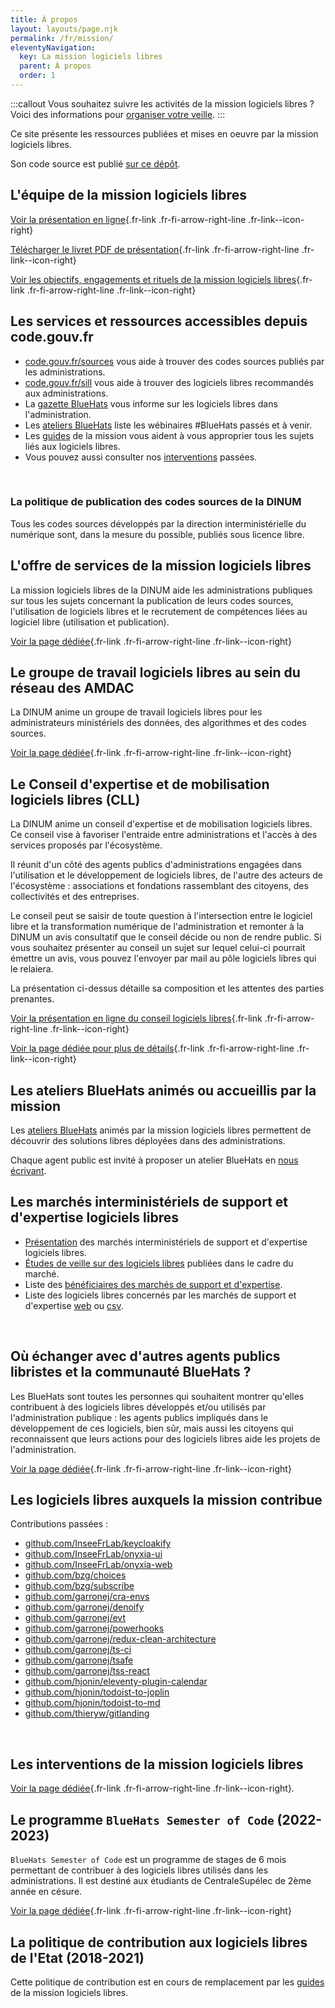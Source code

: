 ```yaml
---
title: À propos
layout: layouts/page.njk
permalink: /fr/mission/
eleventyNavigation:
  key: La mission logiciels libres
  parent: À propos
  order: 1
---
```


:::callout
Vous souhaitez suivre les activités de la mission logiciels libres ?
Voici des informations pour [organiser votre veille](/fr/contact/veille/).
:::

Ce site présente les ressources publiées et mises en oeuvre par la mission logiciels libres.

Son code source est publié [sur ce dépôt](https://github.com/codegouvfr/codegouvfr-website).

## L'équipe de la mission logiciels libres

[Voir la présentation en ligne](https://speakerdeck.com/bluehats/dinum){.fr-link .fr-fi-arrow-right-line .fr-link--icon-right}

[Télécharger le livret PDF de présentation](/docs/pole-logiciels-libres-produits-bluehats.pdf){.fr-link .fr-fi-arrow-right-line .fr-link--icon-right}

[Voir les objectifs, engagements et rituels de la mission logiciels libres](/fr/mission/mission-logiciels-libres-engagements-et-rituels/){.fr-link .fr-fi-arrow-right-line .fr-link--icon-right}

## Les services et ressources accessibles depuis code.gouv.fr

- [code.gouv.fr/sources](https://code.gouv.fr/sources) vous aide à trouver des codes sources publiés par les administrations.
- [code.gouv.fr/sill](https://code.gouv.fr/sill) vous aide à trouver des logiciels libres recommandés aux administrations.
- La [gazette BlueHats](/fr/bluehats/tags/gazette/) vous informe sur les logiciels libres dans l'administration.
- Les [ateliers BlueHats](/fr/bluehats/tags/atelier/) liste les wébinaires #BlueHats passés et à venir.
- Les [guides](/fr/doc/) de la mission vous aident à vous approprier tous les sujets liés aux logiciels libres.
- Vous pouvez aussi consulter nos [interventions](/fr/doc/ressources/#interventions-de-la-mission-logiciels-libres-en-francais) passées.

<br/>

### La politique de publication des codes sources de la DINUM

Tous les codes sources développés par la direction interministérielle du numérique sont, dans la mesure du possible, publiés sous licence libre.

## L'offre de services de la mission logiciels libres

La mission logiciels libres de la DINUM aide les administrations publiques sur tous les sujets concernant la publication de leurs codes sources, l'utilisation de logiciels libres et le recrutement de compétences liées au logiciel libre (utilisation et publication).

[Voir la page dédiée](/fr/mission/offre-de-services/){.fr-link .fr-fi-arrow-right-line .fr-link--icon-right}

## Le groupe de travail logiciels libres au sein du réseau des AMDAC

La DINUM anime un groupe de travail logiciels libres pour les administrateurs ministériels des données, des algorithmes et des codes sources.

[Voir la page dédiée](/fr/mission/gtt-ll-amdac/){.fr-link .fr-fi-arrow-right-line .fr-link--icon-right}

## Le Conseil d'expertise et de mobilisation logiciels libres (CLL)

La DINUM anime un conseil d'expertise et de mobilisation logiciels libres. Ce conseil vise à favoriser l'entraide entre administrations et l'accès à des services proposés par l'écosystème.

Il réunit d'un côté des agents publics d'administrations engagées dans l'utilisation et le développement de logiciels libres, de l'autre des acteurs de l'écosystème : associations et fondations rassemblant des citoyens, des collectivités et des entreprises.

Le conseil peut se saisir de toute question à l'intersection entre le logiciel libre et la transformation numérique de l'administration et remonter à la DINUM un avis consultatif que le conseil décide ou non de rendre public.  Si vous souhaitez présenter au conseil un sujet sur lequel celui-ci pourrait émettre un avis, vous pouvez l'envoyer par mail au pôle logiciels libres qui le relaiera.

La présentation ci-dessus détaille sa composition et les attentes des parties prenantes.

[Voir la présentation en ligne du conseil logiciels libres](https://speakerdeck.com/bluehats/presentation-du-conseil-logiciels-libres-anime-par-la-dinum){.fr-link .fr-fi-arrow-right-line .fr-link--icon-right}

[Voir la page dédiée pour plus de détails](/fr/mission/conseil-logiciels-libres/){.fr-link .fr-fi-arrow-right-line .fr-link--icon-right}

## Les ateliers BlueHats animés ou accueillis par la mission

Les [ateliers BlueHats](/fr/bluehats/tags/atelier/) animés par la mission logiciels libres permettent de découvrir des solutions libres déployées dans des administrations.

Chaque agent public est invité à proposer un atelier BlueHats en [nous écrivant](mailto:contact@code.gouv.fr).

## Les marchés interministériels de support et d'expertise logiciels libres

- [Présentation](/fr/utiliser/marches-interministeriels-support-expertise-logiciels-libres/) des marchés interministériels de support et d'expertise logiciels libres.
- [Études de veille sur des logiciels libres](https://gitlab.adullact.net/marche-sll/etudes-de-veille/) publiées dans le cadre du marché.
- Liste des [bénéficiaires des marchés de support et d'expertise](/fr/utiliser/marches-logiciels-libres/).
- Liste des logiciels libres concernés par les marchés de support et d'expertise [web](/fr/utiliser/marches-logiciels-libres-liste-logiciels/) ou [csv](/docs/marches-logiciels-libres-liste-logiciels.csv).

<br/>

## Où échanger avec d'autres agents publics libristes et la communauté BlueHats ?

Les BlueHats sont toutes les personnes qui souhaitent montrer qu'elles contribuent à des logiciels libres développés et/ou utilisés par l'administration publique : les agents publics impliqués dans le développement de ces logiciels, bien sûr, mais aussi les citoyens qui reconnaissent que leurs actions pour des logiciels libres aide les projets de l'administration.

[Voir la page dédiée](/fr/contact/espaces-communication-bluehats/){.fr-link .fr-fi-arrow-right-line .fr-link--icon-right}

## Les logiciels libres auxquels la mission contribue

Contributions passées :

- [github.com/InseeFrLab/keycloakify](https://github.com/InseeFrLab/keycloakify)
- [github.com/InseeFrLab/onyxia-ui](https://github.com/InseeFrLab/onyxia-ui)
- [github.com/InseeFrLab/onyxia-web](https://github.com/InseeFrLab/onyxia-web)
- [github.com/bzg/choices](https://github.com/bzg/choices)
- [github.com/bzg/subscribe](https://github.com/bzg/subscribe/)
- [github.com/garronej/cra-envs](https://github.com/garronej/cra-envs)
- [github.com/garronej/denoify](https://github.com/garronej/denoify)
- [github.com/garronej/evt](https://github.com/garronej/evt)
- [github.com/garronej/powerhooks](https://github.com/garronej/powerhooks)
- [github.com/garronej/redux-clean-architecture](https://github.com/garronej/redux-clean-architecture)
- [github.com/garronej/ts-ci](https://github.com/garronej/ts-ci)
- [github.com/garronej/tsafe](https://github.com/garronej/tsafe)
- [github.com/garronej/tss-react](https://github.com/garronej/tss-react)
- [github.com/hjonin/eleventy-plugin-calendar](https://github.com/hjonin/eleventy-plugin-calendar)
- [github.com/hjonin/todoist-to-joplin](https://github.com/hjonin/todoist-to-joplin)
- [github.com/hjonin/todoist-to-md](https://github.com/hjonin/todoist-to-md)
- [github.com/thieryw/gitlanding](https://github.com/thieryw/gitlanding)

<br/>

## Les interventions de la mission logiciels libres

[Voir la page dédiée](/fr/doc/ressources/){.fr-link .fr-fi-arrow-right-line .fr-link--icon-right}.

## Le programme `BlueHats Semester of Code` (2022-2023)

`BlueHats Semester of Code` est un programme de stages de 6 mois permettant de contribuer à des logiciels libres utilisés dans les administrations.  Il est destiné aux étudiants de CentraleSupélec de 2ème année en césure.

[Voir la page dédiée](/fr/bluehats/bluehats-semester-of-code/){.fr-link .fr-fi-arrow-right-line .fr-link--icon-right}

## La politique de contribution aux logiciels libres de l'Etat (2018-2021)

Cette politique de contribution est en cours de remplacement par les [guides](/fr/doc/) de la mission logiciels libres.
